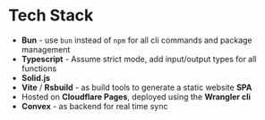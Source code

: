 # Tech Stack

- **Bun** - use `bun` instead of `npm` for all cli commands and package management
- **Typescript** - Assume strict mode, add input/output types for all functions
- **Solid.js**
- **Vite** / **Rsbuild** - as build tools to generate a static website **SPA**
- Hosted on **Cloudflare Pages**, deployed using the **Wrangler cli**
- **Convex** - as backend for real time sync

